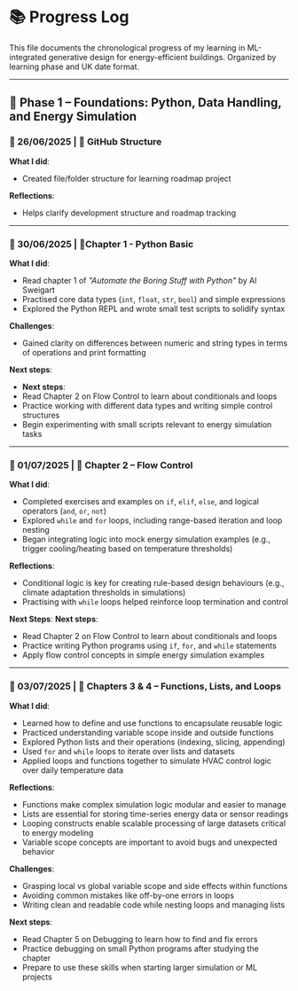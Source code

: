 # 📚 Progress Log

This file documents the chronological progress of my learning in ML-integrated generative design for energy-efficient buildings. Organized by learning phase and UK date format.

---

## 🧱 Phase 1 – Foundations: Python, Data Handling, and Energy Simulation


### 📆 26/06/2025 | 🔧 GitHub Structure
**What I did**:
- Created file/folder structure for learning roadmap project  

**Reflections**:
- Helps clarify development structure and roadmap tracking

---

### 📆 30/06/2025 | 📘Chapter 1 - Python Basic
**What I did**:
- Read chapter 1 of *"Automate the Boring Stuff with Python"* by Al Sweigart   
- Practised core data types (`int`, `float`, `str`, `bool`) and simple expressions  
- Explored the Python REPL and wrote small test scripts to solidify syntax

**Challenges**:
- Gained clarity on differences between numeric and string types in terms of operations and print formatting

**Next steps**:
- **Next steps**:
- Read Chapter 2 on Flow Control to learn about conditionals and loops  
- Practice working with different data types and writing simple control structures  
- Begin experimenting with small scripts relevant to energy simulation tasks 

--- 

### 📆 01/07/2025 | 🔁 Chapter 2 – Flow Control

**What I did**:
- Completed exercises and examples on `if`, `elif`, `else`, and logical operators (`and`, `or`, `not`)  
- Explored `while` and `for` loops, including range-based iteration and loop nesting  
- Began integrating logic into mock energy simulation examples (e.g., trigger cooling/heating based on temperature thresholds)

**Reflections**:
- Conditional logic is key for creating rule-based design behaviours (e.g., climate adaptation thresholds in simulations)
- Practising with `while` loops helped reinforce loop termination and control

**Next Steps**:
**Next steps**:
- Read Chapter 2 on Flow Control to learn about conditionals and loops  
- Practice writing Python programs using `if`, `for`, and `while` statements  
- Apply flow control concepts in simple energy simulation examples 

---

### 📆 03/07/2025 | 📘 Chapters 3 & 4 – Functions, Lists, and Loops

**What I did**:
- Learned how to define and use functions to encapsulate reusable logic
- Practiced understanding variable scope inside and outside functions
- Explored Python lists and their operations (indexing, slicing, appending)
- Used `for` and `while` loops to iterate over lists and datasets
- Applied loops and functions together to simulate HVAC control logic over daily temperature data

**Reflections**:
- Functions make complex simulation logic modular and easier to manage
- Lists are essential for storing time-series energy data or sensor readings
- Looping constructs enable scalable processing of large datasets critical to energy modeling
- Variable scope concepts are important to avoid bugs and unexpected behavior

**Challenges**:
- Grasping local vs global variable scope and side effects within functions
- Avoiding common mistakes like off-by-one errors in loops
- Writing clean and readable code while nesting loops and managing lists

**Next steps**:
- Read Chapter 5 on Debugging to learn how to find and fix errors  
- Practice debugging on small Python programs after studying the chapter  
- Prepare to use these skills when starting larger simulation or ML projects
